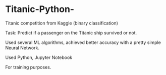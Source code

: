 # Titanic-Python-
Titanic competition from Kaggle (binary classification)

Task: Predict if a passenger on the Titanic ship survived or not.

Used several ML algorithms, achieved better accuracy with a pretty simple Neural Network.

Used Python, Jupyter Notebook

For training purposes.
